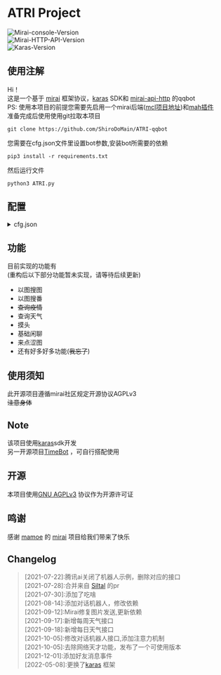 # ATRI Project
![Mirai-console-Version](https://img.shields.io/badge/mirai--console-2.7.1--dev-brightgreen.svg?style=plastic)  
![Mirai-HTTP-API-Version](https://img.shields.io/badge/mirai--http--api-2.5.0-brightgreen.svg?style=plastic)  
![Karas-Version](https://img.shields.io/badge/Karas-0.1.4-brightgreen.svg?style=plastic)  

## 使用注解  
Hi！  
这是一个基于 [mirai](https://github.com/mamoe/mirai) 框架协议，[karas](https://github.com/ShiroDoMain/karas) SDK和 [mirai-api-http](https://github.com/project-mirai/mirai-api-http) 的qqbot  
PS: 使用本项目的前提您需要先启用一个mirai后端([mcl项目地址](https://github.com/iTXTech/mirai-console-loader))和[mah插件](https://github.com/project-mirai/mirai-api-http)  
准备完成后使用使用git拉取本项目  
```shell script
git clone https://github.com/ShiroDoMain/ATRI-qqbot
```
您需要在cfg.json文件里设置bot参数,安装bot所需要的依赖  
```shell script
pip3 install -r requirements.txt
```  
然后运行文件  
```shell script
python3 ATRI.py
```

## 配置
<details>
<summary>cfg.json</summary>

> cfg.json:  
>>  botConfig:  
>>>  botName: 必填,bot的名称  
>>>  qq: 必填,Bot的qq    
>>>  verifyKey:必填.Bot的authKey    
>>>  host:必填,mah的地址  
>>>  port:必填,mah的端口  
>>>  ws:默认true，以websocket方式监听  
>>>  logLevel:日志输出登记。默认info  
>>>  logToFile:  
>>>>   enable:是否输出到文件，默认否  
>>>>   file:日志输出文件，默认为logs/xxxxx.log  
>>>  nameRouse:默认true，设置为true时可以通过设定的botName交互  
>>  
>>  event:  
>>>   groupEvent:默认true，设置为true时监听群组消息  
>>>   friendEvent:默认true，设置为true时监听好友消息  
>>>   tempEvent:默认true，设置为true时监听临时消息  
>>  
>>  master:  
>>>  enable:默认false，设置为true时启用master权限  
>>>  qq:int，指定拥有与群主和管理员相同能操作bot的权限的用户，有且只有一个  
>>
>>  blackList:int列表,bot不想理会的对象  
>>  
>>  sticker:  
>>>    enable:默认true，设置为true时bot可以触发回复指定的sticker  
>>>    path:stickers存放位置  
>>  
>>  storage:文件存放位置，默认为storage  
>>  
>>  setu:  
>>>   enable:默认false，指定为true时触发来点涩图事件  
>>>   flash:默认true，指定为true时发送形式为闪照    
>>>   command:str列表，指定触发命令  
>>>   path:涩图的存放位置  
>>
>>  illustrationSearch:  
>>>   enable:默认true，指定为true时开启以图搜图  
>>>   command:str列表，指定触发命令  
>>
>>  animeSearch:  
>>>   enable:默认true，指定为true时开启以图搜番
>>>   command:str列表,指定触发命令
>>  
>>  chatBot:  
>>>   enable: 默认true,指定为true时开启对话机器人  
>>>   at:默认true,指定为true时被at触发对话  
>>>   nameRouse:默认true,指定为true时检测到对话中有bot名字触发对话机器人  
>>>   badRequest:请求异常时触发对话  
>>>   quote:默认false,指定true时回复相关对话  
>>>   shield:int数组,不在指定群组触发对话  
>>
>>  weather:默认true,指定为true时可以使用天气功能  
>>  
>>  shieldGroup:  
>>>   enable:默认false，指定为true时Bot屏蔽指定群聊
>>>   list:int列表，屏蔽指定群聊   
>>  
>>  onlyGroup:  
>>>   enable:默认false，指定为true时Bot只监听指定群聊消息  
>>>   list:int列表，监听指定群聊  
>>  
>>  shieldFriend:
>>>   enable:默认false，指定为true时Bot不会监听指定好友消息  
>>>   list:int列表，屏蔽指定好友
</details>

## 功能
目前实现的功能有  
(重构后以下部分功能暂未实现，请等待后续更新)  
- 以图搜图  
- 以图搜番  
- ~~查询疫情~~  
- 查询天气  
- 摸头
- 基础闲聊 
- 来点涩图
- 还有好多好多功能(~~我忘了~~)
## 使用须知  
此开源项目遵循mirai社区规定开源协议AGPLv3  
~~注意身体~~

## Note
该项目使用[karas](https://github.com/ShiroDoMain/karas)sdk开发  
另一开源项目[TimeBot](https://github.com/ShiroDoMain/TimeBot) ，可自行搭配使用 

## 开源  
本项目使用[GNU AGPLv3](https://github.com/ShiroDoMain/ATRI-qqbot/blob/master/LICENSE) 协议作为开源许可证  

## 鸣谢
感谢 [mamoe](https://github.com/mamoe) 的 [mirai](https://github.com/mamoe/mirai) 项目给我们带来了快乐

## Changelog  
>  \[2021-07-22]:腾讯ai关闭了机器人示例，删除对应的接口  
>  \[2021-07-28]:合并来自 [Siltal](https://github.com/Siltal) 的pr  
>  \[2021-07-30]:添加了吃啥  
>  \[2021-08-14]:添加对话机器人，修改依赖  
>  \[2021-09-12]:Mirai修复图片发送,更新依赖  
>  \[2021-09-17]:新增每周天气接口  
>  \[2021-09-18]:新增每日天气接口  
>  \[2021-10-05]:修改对话机器人接口,添加注意力机制  
>  \[2021-10-05]:去除网络天才功能，发布了一个可使用版本  
>  \[2021-12-01]:添加好友消息事件  
>  \[2022-05-08]:更换了[karas](https://github.com/ShiroDoMain/karas) 框架  
